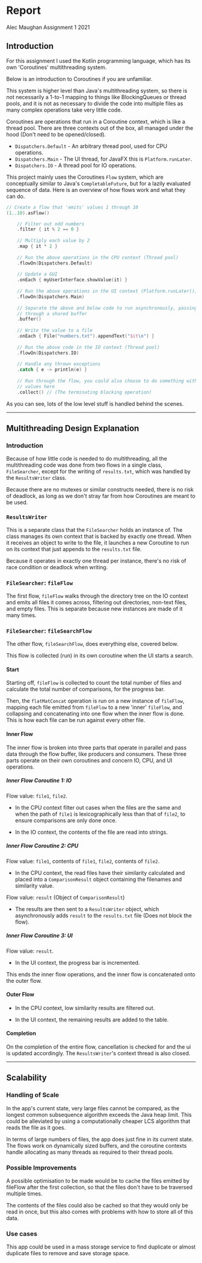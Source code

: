 # Report

Alec Maughan Assignment 1 2021

## Introduction

For this assignment I used the Kotlin programming language, which has its own 'Coroutines'
multithreading system.

Below is an introduction to Coroutines if you are unfamiliar.

This system is higher level than Java's multithreading system, so there is not necessarily a 1-to-1
mapping to things like BlockingQueues or thread pools, and it is not as necessary to divide the code
into multiple files as many complex operations take very little code.

Coroutines are operations that run in a Coroutine context, which is like a thread pool. There are
three contexts out of the box, all managed under the hood (Don't need to be opened/closed).

* `Dispatchers.Default` - An arbitrary thread pool, used for CPU operations.
* `Dispatchers.Main` - The UI thread, for JavaFX this is `Platform.runLater`.
* `Dispatchers.IO` - A thread pool for IO operations.

This project mainly uses the Coroutines `Flow` system, which are conceptually similar to Java's
`CompletableFuture`, but for a lazily evaluated sequence of data. Here is an overview of how flows
work and what they can do.

```kt
// Create a flow that 'emits' values 1 through 10
(1..10).asFlow()

    // Filter out odd numbers
    .filter { it % 2 == 0 }
    
    // Multiply each value by 2
    .map { it * 2 }
    
    // Run the above operations in the CPU context (Thread pool)
    .flowOn(Dispatchers.Default)
    
    // Update a GUI
    .onEach { myUserInterface.showValue(it) }
    
    // Run the above operations in the UI context (Platform.runLater())
    .flowOn(Dispatchers.Main)
    
    // Separate the above and below code to run asynchronously, passing values
    // through a shared buffer
    .buffer()
    
    // Write the value to a file
    .onEach { File("numbers.txt").appendText("$it\n") }
    
    // Run the above code in the IO context (Thread pool)
    .flowOn(Dispatchers.IO)
    
    // Handle any thrown exceptions
    .catch { e -> println(e) }
    
    // Run through the flow, you could also choose to do something with the
    // values here
    .collect() // (The terminating blocking operation)
```

As you can see, lots of the low level stuff is handled behind the scenes.

***

## Multithreading Design Explanation

### Introduction

Because of how little code is needed to do multithreading, all the multithreading code was done from
two flows in a single class, `FileSearcher`, except for the writing of `results.txt`, which was
handled by the `ResultsWriter` class.

Because there are no mutexes or similar constructs needed, there is no risk of deadlock, as long as
we don't stray far from how Coroutines are meant to be used.

### `ResultsWriter`

This is a separate class that the `FileSearcher` holds an instance of. The class manages its own
context that is backed by exactly one thread. When it receives an object to write to the file, it
launches a new Coroutine to run on its context that just appends to the `results.txt` file.

Because it operates in exactly one thread per instance, there's no risk of race condition or
deadlock when writing.

### `FileSearcher`: `fileFlow`

The first flow, `fileFlow` walks through the directory tree on the IO context and emits all files it
comes across, filtering out directories, non-text files, and empty files. This is separate because
new instances are made of it many times.

### `FileSearcher`: `fileSearchFlow`

The other flow, `fileSearchFlow`, does everything else, covered below.

This flow is collected (run) in its own coroutine when the UI starts a search.

#### Start

Starting off, `fileFlow` is collected to count the total number of files and calculate the total
number of comparisons, for the progress bar.

Then, the `flatMatConcat` operation is run on a new instance of `fileFlow`, mapping each file
emitted from `fileFlow` to a new 'inner' `fileFlow`, and collapsing and concatenating into one flow
when the inner flow is done. This is how each file can be run against every other file.

#### Inner Flow

The inner flow is broken into three parts that operate in parallel and pass data through the flow
buffer, like producers and consumers. These three parts operate on their own coroutines and concern
IO, CPU, and UI operations.

##### Inner Flow Coroutine 1: IO

Flow value: `file1`, `file2`.

* In the CPU context filter out cases when the files are the same and when the path of `file1` is
  lexicographically less than that of `file2`, to ensure comparisons are only done once.

* In the IO context, the contents of the file are read into strings.

##### Inner Flow Coroutine 2: CPU

Flow value: `file1`, contents of `file1`, `file2`, contents of `file2`.

* In the CPU context, the read files have their similarity calculated and placed into a
  `ComparisonResult` object containing the filenames and similarity value.

Flow value: `result` (Object of `ComparisonResult`)

* The results are then sent to a `ResultsWriter` object, which asynchronously adds `result` to the
  `results.txt` file (Does not block the flow).

##### Inner Flow Coroutine 3: UI

Flow value: `result`.

* In the UI context, the progress bar is incremented.

This ends the inner flow operations, and the inner flow is concatenated onto the outer flow.

#### Outer Flow

* In the CPU context, low similarity results are filtered out.

* In the UI context, the remaining results are added to the table.

#### Completion

On the completion of the entire flow, cancellation is checked for and the ui is updated accordingly.
The `ResultsWriter`'s context thread is also closed.

***

## Scalability

### Handling of Scale

In the app's current state, very large files cannot be compared, as the longest common subsequence
algorithm exceeds the Java heap limit. This could be alleviated by using a computationally cheaper
LCS algorithm that reads the file as it goes.

In terms of large numbers of files, the app does just fine in its current state. The flows work on
dynamically sized buffers, and the coroutine contexts handle allocating as many threads as required
to their thread pools.

### Possible Improvements

A possible optimisation to be made would be to cache the files emitted by fileFlow after the first
collection, so that the files don't have to be traversed multiple times.

The contents of the files could also be cached so that they would only be read in once, but this
also comes with problems with how to store all of this data.

### Use cases

This app could be used in a mass storage service to find duplicate or almost duplicate files to
remove and save storage space.
